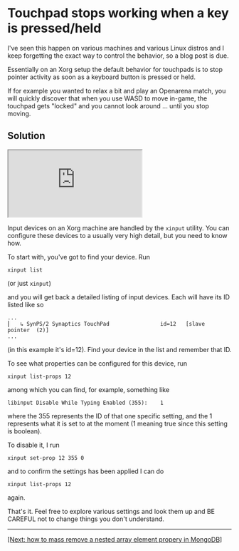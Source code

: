 # Touchpad stops working when a key is pressed/held

I've seen this happen on various machines and various Linux distros and I keep forgetting the exact way to control the behavior, so a blog post is due.

Essentially on an Xorg setup the default behavior for touchpads is to stop pointer activity as soon as a keyboard button is pressed or held.

If for example you wanted to relax a bit and play an Openarena match, you will quickly discover that when you use WASD to move in-game, the touchpad gets "locked" and you cannot look around ... until you stop moving.

## Solution

<iframe src="https://microads.ftp.sh/api/ads/delivery-node/random?nonce=abc123"></iframe>

Input devices on an Xorg machine are handled by the `xinput` utility. You can configure these devices to a usually very high detail, but you need to know how.

To start with, you've got to find your device. Run

```
xinput list
```

(or just `xinput`)

and you will get back a detailed listing of input devices. Each will have its ID listed like so

```
...
⎜   ↳ SynPS/2 Synaptics TouchPad              	id=12	[slave  pointer  (2)]
...
```

(in this example it's id=12). Find your device in the list and remember that ID.

To see what properties can be configured for this device, run

```
xinput list-props 12
```

among which you can find, for example, something like

```
libinput Disable While Typing Enabled (355):	1
```

where the 355 represents the ID of that one specific setting, and the 1 represents what it is set to at the moment (1 meaning true since this setting is boolean).

To disable it, I run

```
xinput set-prop 12 355 0
```

and to confirm the settings has been applied I can do

```
xinput list-props 12
```

again.

That's it. Feel free to explore various settings and look them up and BE CAREFUL not to change things you don't understand.

---
[[Next: how to mass remove a nested array element propery in MongoDB]](mongodb-mass-removing-nested-array-element-property.html)